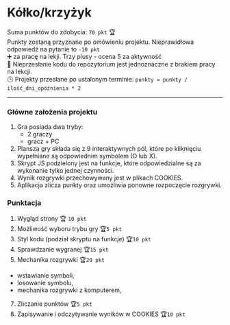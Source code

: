 

# Kółko/krzyżyk
Suma punktów do zdobycia: `70 pkt` :trophy: <br>
Punkty zostaną przyznane po omówieniu projektu. Nieprawidłowa odpowiedź na pytanie to `-10 pkt`<br>
:heavy_plus_sign: za pracę na lekji. Trzy plusy - ocena 5 za aktywność<br>
:triangular_flag_on_post: Nieprzesłanie kodu do repozytorium jest jednoznaczne z brakiem pracy na lekcji.<br>
:clock3: Projekty przesłane po ustalonym terminie: `punkty = punkty / ilość_dni_opóźnienia * 2`<br><hr>

### Główne założenia projektu
1. Gra posiada dwa tryby:
	- 2 graczy
	- gracz + PC
2. Plansza gry składa się z 9 interaktywnych pól, które po kliknięciu wypełniane są odpowiednim symbolem  (O lub X).
3. Skrypt JS podzielony jest na funkcje, które odpowiedzialne są za wykonanie tylko jednej czynności.
4.  Wynik rozgrywki przechowywany jest w plikach COOKIES.
5. Aplikacja zlicza punkty oraz umożliwia ponowne rozpoczęcie rozgrywki.

### Punktacja
1. Wygląd strony :trophy: `10 pkt`
2. Możliwość wyboru trybu gry :trophy:`5 pkt`
3. Styl kodu (podział skryptu na funkcje) :trophy:`10 pkt`
4. Sprawdzanie wygranej :trophy:`15 pkt`
5.  Mechanika rozgrywki :trophy:`20 pkt`
- wstawianie symboli,
-  losowanie symbolu,
- mechanika rozgrywki z komputerem,
7. Zliczanie punktów :trophy:`5 pkt`
8. Zapisywanie i odczytywanie wyników w COOKIES :trophy:`10 pkt`
